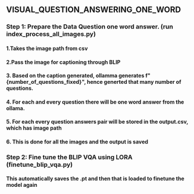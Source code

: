 ## VISUAL_QUESTION_ANSWERING_ONE_WORD
### Step 1: Prepare the Data Question one word answer. (run index_process_all_images.py)
#### 1.Takes the image path from csv
#### 2.Pass the image for captioning through BLIP
#### 3. Based on the caption generated, ollamma generates f"{number_of_questions_fixed}", hence generted that many number of questions.
#### 4. For each and every question there will be one word answer from the ollama. 
#### 5. For each every question answers pair will be stored in the output.csv, which has image path
#### 6. This is done for all the images and the output is saved


### Step 2: Fine tune the BLIP VQA using LORA (finetune_blip_vqa.py)
#### This automatically saves the .pt and then that is loaded to finetune the model again
